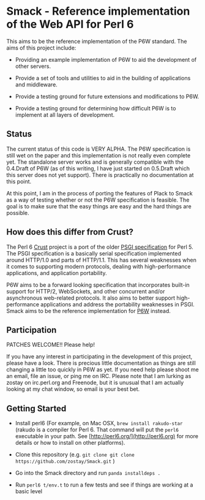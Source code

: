 # Smack - Reference implementation of the Web API for Perl 6

This aims to be the reference implementation of the P6W standard. The aims of
this project include:

* Providing an example implementation of P6W to aid the development of other
  servers.

* Provide a set of tools and utilities to aid in the building of applications
  and middleware.

* Provide a testing ground for future extensions and modifications to P6W.

* Provide a testing ground for determining how difficult P6W is to implement
  at all layers of development.

## Status

The current status of this code is VERY ALPHA. The P6W specification is still
wet on the paper and this implementation is not really even complete yet. The
standalone server works and is generally compatible with the 0.4.Draft of P6W
(as of this writing, I have just started on 0.5.Draft which this server does not
yet support). There is practically no documentation at this point.

At this point, I am in the process of porting the features of Plack to Smack as
a way of testing whether or not the P6W specification is feasible. The goal is
to make sure that the easy things are easy and the hard things are possible.

## How does this differ from Crust?

The Perl 6 [Crust](https://github.com/tokuhirom/p6-Crust) project is a port of
the older [PSGI
specification](https://metacpan.org/pod/release/MIYAGAWA/PSGI-1.102/PSGI.pod)
for Perl 5. The PSGI specification is a basically serial specification
implemented around HTTP/1.0 and parts of HTTP/1.1. This has several weaknesses
when it comes to supporting modern protocols, dealing with high-performance
applications, and application portability. 

P6W aims to be a forward looking specification that incorporates built-in
support for HTTP/2, WebSockets, and other concurrent and/or asynchronous
web-related protocols. It also aims to better support high-performance
applications and address the portability weaknesses in PSGI. Smack aims to be
the reference implementation for [P6W](https://github.com/zostay/P6W)
instead.

## Participation

PATCHES WELCOME!! Please help!

If you have any interest in participating in the development of this project,
please have a look. There is precious little documentation as things are still
changing a little too quickly in P6W as yet. If you need help please shoot me
an email, file an issue, or ping me on IRC. Please note that I am lurking as
zostay on irc.perl.org and Freenode, but it is unusual that I am actually
looking at my chat window, so email is your best bet.

## Getting Started

* Install perl6 (For example, on Mac OSX, `brew install rakudo-star`
  (rakudo is a compiler for Perl 6.  That command will put the `perl6`
  executable in your path.  See [http://perl6.org/](http://perl6.org)
  for more details or how to install on other platforms).

* Clone this repository (e.g. `git clone git clone https://github.com/zostay/Smack.git` )

* Go into the Smack directory and run `panda installdeps .`

* Run `perl6 t/env.t` to run a few tests and see if things are
  working at a basic level
